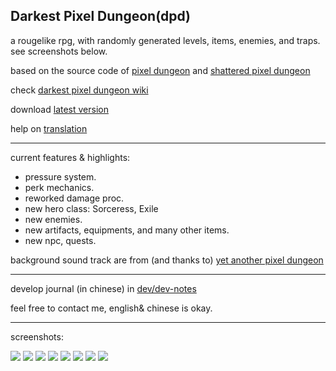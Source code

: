 ## Darkest Pixel Dungeon(dpd)

a rougelike rpg, with randomly generated levels, items, enemies, and traps. see screenshots below.

based on the source code of [pixel dungeon](https://github.com/watabou/pixel-dungeon) and [shattered pixel dungeon](https://github.com/00-Evan/shattered-pixel-dungeon)

check [darkest pixel dungeon wiki](https://pixeldungeon.fandom.com/wiki/Mod-Darkest_Pixel_Dungeon)

download [latest version](https://github.com/egoal/darkest-pixel-dungeon/releases)

help on [translation](https://www.transifex.com/darkest-pixel-dungeon-localization/)

---
current features & highlights:
* pressure system.
* perk mechanics.
* reworked damage proc.
* new hero class: Sorceress, Exile
* new enemies.
* new artifacts, equipments, and many other items.
* new npc, quests.

background sound track are from (and thanks to) [yet another pixel dungeon](https://github.com/ConsideredHamster/YetAnotherPixelDungeon)

---
develop journal (in chinese) in [dev/dev-notes](./dev/dev-notes)

feel free to contact me, english& chinese is okay.

---
screenshots:

![](dev/screenshots/00.png)
![](dev/screenshots/01.png)
![](dev/screenshots/02.png)
![](dev/screenshots/03.png)
![](dev/screenshots/04.png)
![](dev/screenshots/05.png)
![](dev/screenshots/06.png)
![](dev/screenshots/07.png)